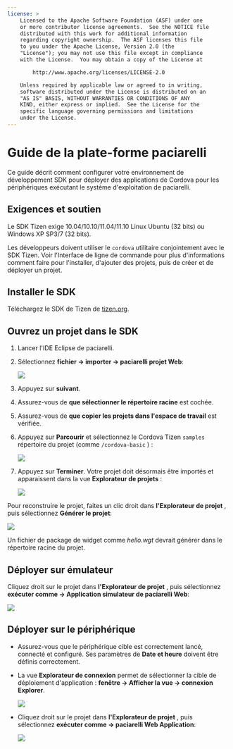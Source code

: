 ```yaml
---
license: >
    Licensed to the Apache Software Foundation (ASF) under one
    or more contributor license agreements.  See the NOTICE file
    distributed with this work for additional information
    regarding copyright ownership.  The ASF licenses this file
    to you under the Apache License, Version 2.0 (the
    "License"); you may not use this file except in compliance
    with the License.  You may obtain a copy of the License at

        http://www.apache.org/licenses/LICENSE-2.0

    Unless required by applicable law or agreed to in writing,
    software distributed under the License is distributed on an
    "AS IS" BASIS, WITHOUT WARRANTIES OR CONDITIONS OF ANY
    KIND, either express or implied.  See the License for the
    specific language governing permissions and limitations
    under the License.
---
```


# Guide de la plate-forme paciarelli

Ce guide décrit comment configurer votre environnement de développement SDK pour déployer des applications de Cordova pour les périphériques exécutant le système d'exploitation de paciarelli.

## Exigences et soutien

Le SDK Tizen exige 10.04/10.10/11.04/11.10 Linux Ubuntu (32 bits) ou Windows XP SP3/7 (32 bits).

Les développeurs doivent utiliser le `cordova` utilitaire conjointement avec le SDK Tizen. Voir l'Interface de ligne de commande pour plus d'informations comment faire pour l'installer, d'ajouter des projets, puis de créer et de déployer un projet.

## Installer le SDK

Téléchargez le SDK de Tizen de [tizen.org][1].

 [1]: https://developer.tizen.org/sdk

<!--

- (optional) Install Tizen Cordova template projects: copy the
  `/templates` directory content into the Tizen Eclipse IDE web
  templates directory (e.g.:
  `/home/my_username/tizen-sdk/IDE/Templates/web`).

- __Method #2: Use Tizen Eclipse IDE Cordova Tizen project templates__
    - Launch Tizen Eclipse IDE
    - Select  __File &rarr; New &rarr; Tizen Web Project__
    - Select __User Template__ and __User defined__ items
    - Select one of the Tizen Cordova template (e.g.: __CordovaBasicTemplate__)
    - Fill the __Project name__ and its target __Location__

    ![](img/guide/platforms/tizen/project_template.png)

    - Click __Finish__

    ![](img/guide/platforms/tizen/project_explorer.png)

    - Your project should now appear in the __Project Explorer__ view

-->

## Ouvrez un projet dans le SDK

1.  Lancer l'IDE Eclipse de paciarelli.

2.  Sélectionnez **fichier → importer → paciarelli projet Web**:
    
    ![][2]

3.  Appuyez sur **suivant**.

4.  Assurez-vous de **que sélectionner le répertoire racine** est cochée.

5.  Assurez-vous de **que copier les projets dans l'espace de travail** est vérifiée.

6.  Appuyez sur **Parcourir** et sélectionnez le Cordova Tizen `samples` répertoire du projet (comme `/cordova-basic` ) :
    
    ![][3]

7.  Appuyez sur **Terminer**. Votre projet doit désormais être importés et apparaissent dans la vue **Explorateur de projets** :
    
    ![][4]

 [2]: img/guide/platforms/tizen/import_project.png
 [3]: img/guide/platforms/tizen/import_widget.png
 [4]: img/guide/platforms/tizen/project_explorer.png

Pour reconstruire le projet, faites un clic droit dans **l'Explorateur de projet** , puis sélectionnez **Générer le projet**:

![][5]

 [5]: img/guide/platforms/tizen/build_project.png

Un fichier de package de widget comme *hello.wgt* devrait générer dans le répertoire racine du projet.

## Déployer sur émulateur

Cliquez droit sur le projet dans **l'Explorateur de projet** , puis sélectionnez **exécuter comme → Application simulateur de paciarelli Web**:

![][6]

 [6]: img/guide/platforms/tizen/runas_web_sim_app.png

## Déployer sur le périphérique

*   Assurez-vous que le périphérique cible est correctement lancé, connecté et configuré. Ses paramètres de **Date et heure** doivent être définis correctement.

*   La vue **Explorateur de connexion** permet de sélectionner la cible de déploiement d'application : **fenêtre → Afficher la vue → connexion Explorer**.
    
    ![][7]

*   Cliquez droit sur le projet dans **l'Explorateur de projet** , puis sélectionnez **exécuter comme → paciarelli Web Application**:
    
    ![][8]

 [7]: img/guide/platforms/tizen/connection_explorer.png
 [8]: img/guide/platforms/tizen/runas_web_app.png